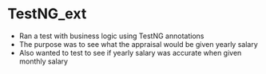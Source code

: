 # TestNG_ext
- Ran a test with business logic using TestNG annotations
- The purpose was to see what the appraisal would be given yearly salary
- Also wanted to test to see if yearly salary was accurate when given monthly salary
